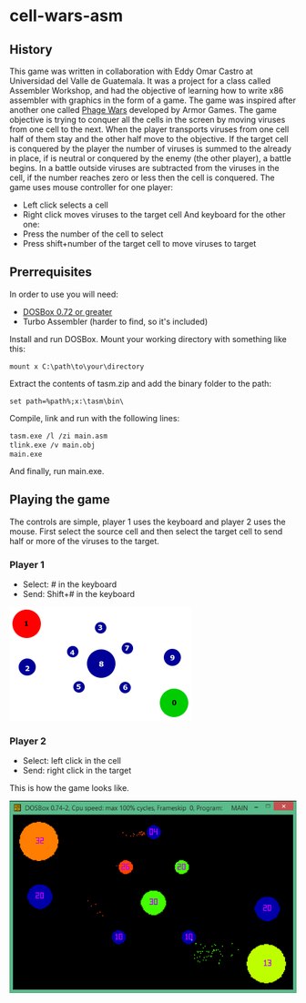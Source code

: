 # cell-wars-asm

## History
This game was written in collaboration with Eddy Omar Castro at Universidad del Valle de Guatemala. It was a project for a class called Assembler Workshop, and had the objective of learning how to write x86 assembler with graphics in the form of a game.
The game was inspired after another one called [Phage Wars]( https://armorgames.com/play/2675/phage-wars) developed by Armor Games. The game objective is trying to conquer all the cells in the screen by moving viruses from one cell to the next. When the player transports viruses from one cell half of them stay and the other half move to the objective. If the target cell is conquered by the player the number of viruses is summed to the already in place, if is neutral or conquered by the enemy (the other player), a battle begins. In a battle outside viruses are subtracted from the viruses in the cell, if the number reaches zero or less then the cell is conquered.
The game uses mouse controller for one player:
-	Left click selects a cell
-	Right click moves viruses to the target cell
And keyboard for the other one:
-	Press the number of the cell to select
-	Press shift+number of the target cell to move viruses to target


## Prerrequisites
In order to use you will need:
- [DOSBox 0.72 or greater](https://www.dosbox.com/)
- Turbo Assembler (harder to find, so it's included)

Install and run DOSBox. Mount your working directory with something like this:
```dos
mount x C:\path\to\your\directory
```

Extract the contents of tasm.zip and add the binary folder to the path:
```dos
set path=%path%;x:\tasm\bin\
```

Compile, link and run with the following lines:
```dos
tasm.exe /l /zi main.asm
tlink.exe /v main.obj
main.exe
```

And finally, run main.exe.


## Playing the game
The controls are simple, player 1 uses the keyboard and player 2 uses the mouse. First select the source cell and then select the target cell to send half or more of the viruses to the target.

### Player 1
- Select: # in the keyboard
- Send: Shift+# in the keyboard

![Player 1 distribution][distribution]

### Player 2
- Select: left click in the cell
- Send: right click in the target


This is how the game looks like.

![Gameplay][gameplay]



[distribution]: screenshot/distribution.png
[gameplay]: screenshot/battle.png